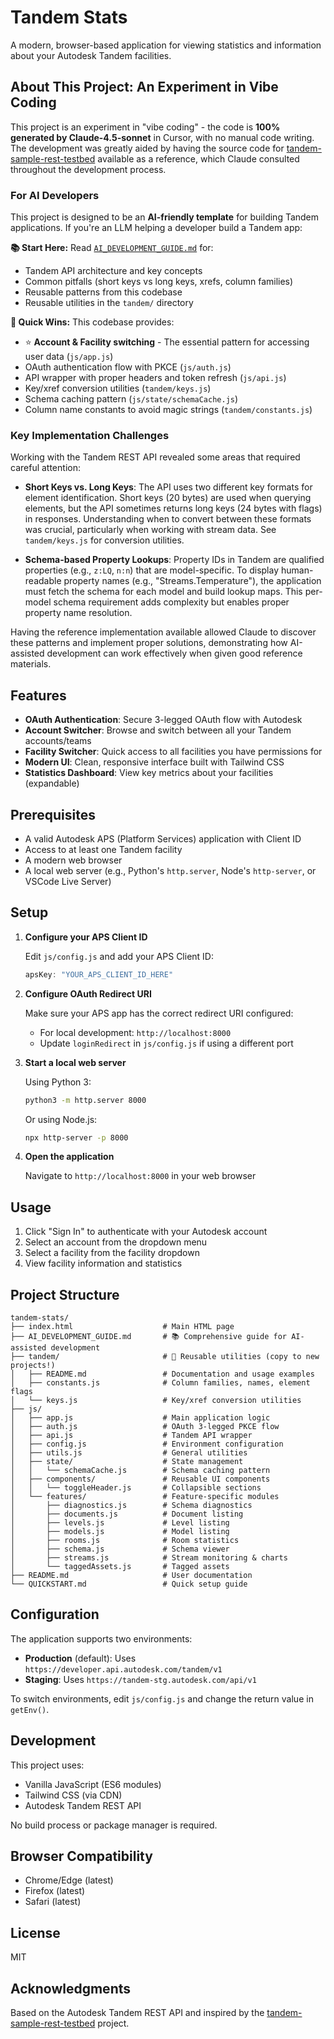 # Tandem Stats

A modern, browser-based application for viewing statistics and information about your Autodesk Tandem facilities.

## About This Project: An Experiment in Vibe Coding

This project is an experiment in "vibe coding" - the code is **100% generated by Claude-4.5-sonnet** in Cursor, with no manual code writing. The development was greatly aided by having the source code for [tandem-sample-rest-testbed](https://github.com/autodesk-tandem/tandem-sample-rest-testbed) available as a reference, which Claude consulted throughout the development process.

### For AI Developers

This project is designed to be an **AI-friendly template** for building Tandem applications. If you're an LLM helping a developer build a Tandem app:

**📚 Start Here:** Read [`AI_DEVELOPMENT_GUIDE.md`](./AI_DEVELOPMENT_GUIDE.md) for:
- Tandem API architecture and key concepts
- Common pitfalls (short keys vs long keys, xrefs, column families)
- Reusable patterns from this codebase
- Reusable utilities in the `tandem/` directory

**🎯 Quick Wins:** This codebase provides:
- ⭐ **Account & Facility switching** - The essential pattern for accessing user data (`js/app.js`)
- OAuth authentication flow with PKCE (`js/auth.js`)
- API wrapper with proper headers and token refresh (`js/api.js`)
- Key/xref conversion utilities (`tandem/keys.js`)
- Schema caching pattern (`js/state/schemaCache.js`)
- Column name constants to avoid magic strings (`tandem/constants.js`)

### Key Implementation Challenges

Working with the Tandem REST API revealed some areas that required careful attention:

- **Short Keys vs. Long Keys**: The API uses two different key formats for element identification. Short keys (20 bytes) are used when querying elements, but the API sometimes returns long keys (24 bytes with flags) in responses. Understanding when to convert between these formats was crucial, particularly when working with stream data. See `tandem/keys.js` for conversion utilities.

- **Schema-based Property Lookups**: Property IDs in Tandem are qualified properties (e.g., `z:LQ`, `n:n`) that are model-specific. To display human-readable property names (e.g., "Streams.Temperature"), the application must fetch the schema for each model and build lookup maps. This per-model schema requirement adds complexity but enables proper property name resolution.

Having the reference implementation available allowed Claude to discover these patterns and implement proper solutions, demonstrating how AI-assisted development can work effectively when given good reference materials.

## Features

- **OAuth Authentication**: Secure 3-legged OAuth flow with Autodesk
- **Account Switcher**: Browse and switch between all your Tandem accounts/teams
- **Facility Switcher**: Quick access to all facilities you have permissions for
- **Modern UI**: Clean, responsive interface built with Tailwind CSS
- **Statistics Dashboard**: View key metrics about your facilities (expandable)

## Prerequisites

- A valid Autodesk APS (Platform Services) application with Client ID
- Access to at least one Tandem facility
- A modern web browser
- A local web server (e.g., Python's `http.server`, Node's `http-server`, or VSCode Live Server)

## Setup

1. **Configure your APS Client ID**
   
   Edit `js/config.js` and add your APS Client ID:
   ```javascript
   apsKey: "YOUR_APS_CLIENT_ID_HERE"
   ```

2. **Configure OAuth Redirect URI**
   
   Make sure your APS app has the correct redirect URI configured:
   - For local development: `http://localhost:8000`
   - Update `loginRedirect` in `js/config.js` if using a different port

3. **Start a local web server**

   Using Python 3:
   ```bash
   python3 -m http.server 8000
   ```

   Or using Node.js:
   ```bash
   npx http-server -p 8000
   ```

4. **Open the application**
   
   Navigate to `http://localhost:8000` in your web browser

## Usage

1. Click "Sign In" to authenticate with your Autodesk account
2. Select an account from the dropdown menu
3. Select a facility from the facility dropdown
4. View facility information and statistics

## Project Structure

```
tandem-stats/
├── index.html                    # Main HTML page
├── AI_DEVELOPMENT_GUIDE.md       # 📚 Comprehensive guide for AI-assisted development
├── tandem/                       # 🔧 Reusable utilities (copy to new projects!)
│   ├── README.md                 # Documentation and usage examples
│   ├── constants.js              # Column families, names, element flags
│   └── keys.js                   # Key/xref conversion utilities
├── js/
│   ├── app.js                    # Main application logic
│   ├── auth.js                   # OAuth 3-legged PKCE flow
│   ├── api.js                    # Tandem API wrapper
│   ├── config.js                 # Environment configuration
│   ├── utils.js                  # General utilities
│   ├── state/                    # State management
│   │   └── schemaCache.js        # Schema caching pattern
│   ├── components/               # Reusable UI components
│   │   └── toggleHeader.js       # Collapsible sections
│   └── features/                 # Feature-specific modules
│       ├── diagnostics.js        # Schema diagnostics
│       ├── documents.js          # Document listing
│       ├── levels.js             # Level listing
│       ├── models.js             # Model listing
│       ├── rooms.js              # Room statistics
│       ├── schema.js             # Schema viewer
│       ├── streams.js            # Stream monitoring & charts
│       └── taggedAssets.js       # Tagged assets
├── README.md                     # User documentation
└── QUICKSTART.md                 # Quick setup guide
```

## Configuration

The application supports two environments:

- **Production** (default): Uses `https://developer.api.autodesk.com/tandem/v1`
- **Staging**: Uses `https://tandem-stg.autodesk.com/api/v1`

To switch environments, edit `js/config.js` and change the return value in `getEnv()`.

## Development

This project uses:
- Vanilla JavaScript (ES6 modules)
- Tailwind CSS (via CDN)
- Autodesk Tandem REST API

No build process or package manager is required.

## Browser Compatibility

- Chrome/Edge (latest)
- Firefox (latest)
- Safari (latest)

## License

MIT

## Acknowledgments

Based on the Autodesk Tandem REST API and inspired by the [tandem-sample-rest-testbed](https://github.com/autodesk-tandem/tandem-sample-rest-testbed) project.
